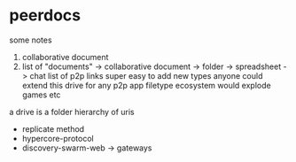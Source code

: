 # peerdocs
some notes

1. collaborative document
2. list of "documents"
   -> collaborative document
   -> folder
   -> spreadsheet
   -> chat
list of p2p links
super easy to add new types
anyone could extend this drive for any p2p app filetype
ecosystem would explode
games etc

a drive is a folder hierarchy of uris
- replicate method
- hypercore-protocol
- discovery-swarm-web -> gateways

